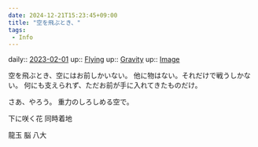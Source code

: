 ```yaml
---
date: 2024-12-21T15:23:45+09:00
title: "空を飛ぶとき、"
tags:
 - Info
---
```


daily:: [2023-02-01](/Daily_Note/2023-02-01.md)
up:: [Flying](Bar/Novel/Topics/Flying.md)
up:: [Gravity](Bar/Novel/Topics/Gravity.md)
up:: [Image](../Bar/Novel/Topics/Image.md)

空を飛ぶとき、空にはお前しかいない。
他に物はない。それだけで戦うしかない。
何にも支えられず、ただお前が手に入れてきたものだけ。

さあ、やろう。
重力のしろしめる空で。

下に咲く花
同時着地


龍玉
脳
八大
